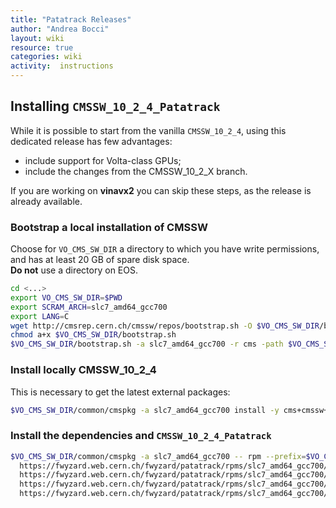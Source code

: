 ```yaml
---
title: "Patatrack Releases"
author: "Andrea Bocci"
layout: wiki
resource: true
categories: wiki
activity:  instructions
---
```


## Installing `CMSSW_10_2_4_Patatrack`
While it is possible to start from the vanilla `CMSSW_10_2_4`, using this dedicated release has few advantages:
  - include support for Volta-class GPUs;
  - include the changes from the CMSSW_10_2_X branch.

If you are working on **vinavx2** you can skip these steps, as the release is already available.

### Bootstrap a local installation of CMSSW
Choose for `VO_CMS_SW_DIR` a directory to which you have write permissions, and has at least 20 GB of spare disk space.  
**Do not** use a directory on EOS.

```bash
cd <...>
export VO_CMS_SW_DIR=$PWD
export SCRAM_ARCH=slc7_amd64_gcc700
export LANG=C
wget http://cmsrep.cern.ch/cmssw/repos/bootstrap.sh -O $VO_CMS_SW_DIR/bootstrap.sh
chmod a+x $VO_CMS_SW_DIR/bootstrap.sh
$VO_CMS_SW_DIR/bootstrap.sh -a slc7_amd64_gcc700 -r cms -path $VO_CMS_SW_DIR setup
```

### Install locally CMSSW_10_2_4
This is necessary to get the latest external packages:
```bash
$VO_CMS_SW_DIR/common/cmspkg -a slc7_amd64_gcc700 install -y cms+cmssw+CMSSW_10_2_4
```

### Install the dependencies and `CMSSW_10_2_4_Patatrack`
```bash
$VO_CMS_SW_DIR/common/cmspkg -a slc7_amd64_gcc700 -- rpm --prefix=$VO_CMS_SW_DIR --nodeps -i \
  https://fwyzard.web.cern.ch/fwyzard/patatrack/rpms/slc7_amd64_gcc700/external+cuda-toolfile+2.1-patatrack-1-1.slc7_amd64_gcc700.rpm \
  https://fwyzard.web.cern.ch/fwyzard/patatrack/rpms/slc7_amd64_gcc700/cms+cms-git-tools+180901.0-1-1.slc7_amd64_gcc700.rpm \
  https://fwyzard.web.cern.ch/fwyzard/patatrack/rpms/slc7_amd64_gcc700/cms+cmssw-tool-conf+44.0-patatrack2-1-1.slc7_amd64_gcc700.rpm \
  https://fwyzard.web.cern.ch/fwyzard/patatrack/rpms/slc7_amd64_gcc700/cms+cmssw+CMSSW_10_2_4_Patatrack-1-1.slc7_amd64_gcc700.rpm 
```
